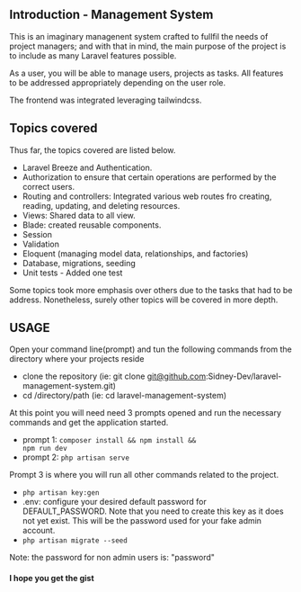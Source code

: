 ## Introduction - Management System

This is an imaginary managenent system crafted to fullfil the needs of project managers; and with that in mind, the main purpose of the project is to include as many Laravel features possible.

As a user, you will be able to manage users, projects as tasks.
All features to be addressed appropriately depending on the user role.

The frontend was integrated leveraging tailwindcss.

## Topics covered

Thus far, the topics covered are listed below.

  - Laravel Breeze and Authentication.
  - Authorization to ensure that certain operations are performed by the correct users.
  - Routing and controllers: Integrated various web routes fro creating, reading, updating, and deleting resources.
  - Views: Shared data to all view.
  - Blade: created reusable components.
  - Session
  - Validation
  - Eloquent (managing model data, relationships, and factories)
  - Database, migrations, seeding
  - Unit tests - Added one test

Some topics took more emphasis over others due to the tasks that had to be address. Nonetheless, surely other topics will be covered in more depth.

## USAGE

Open your command line(prompt) and tun the following commands from the directory where your projects reside

 - clone the repository (ie: git clone git@github.com:Sidney-Dev/laravel-management-system.git)
 - cd /directory/path (ie: cd laravel-management-system)

At this point you will need need 3 prompts opened and run the necessary commands and get the application started.

 - prompt 1: <code>composer install && npm install && npm run dev</code>
 - prompt 2: <code>php artisan serve</code>

Prompt 3 is where you will run all other commands related to the project.

 - <code>php artisan key:gen</code>
 - .env: configure your desired default password for DEFAULT_PASSWORD. Note that you need to create this key as it does not yet exist.
 This will be the password used for your fake admin account.
 - <code>php artisan migrate --seed</code>

Note: the password for non admin users is: "password"


#### I hope you get the gist  ####